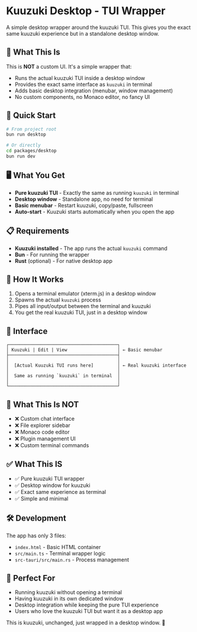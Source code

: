# Kuuzuki Desktop - TUI Wrapper

A simple desktop wrapper around the kuuzuki TUI. This gives you the exact same kuuzuki experience but in a standalone desktop window.

## 🎯 What This Is

This is **NOT** a custom UI. It's a simple wrapper that:

- Runs the actual kuuzuki TUI inside a desktop window
- Provides the exact same interface as `kuuzuki` in terminal
- Adds basic desktop integration (menubar, window management)
- No custom components, no Monaco editor, no fancy UI

## 🚀 Quick Start

```bash
# From project root
bun run desktop

# Or directly
cd packages/desktop
bun run dev
```

## 🖥️ What You Get

- **Pure kuuzuki TUI** - Exactly the same as running `kuuzuki` in terminal
- **Desktop window** - Standalone app, no need for terminal
- **Basic menubar** - Restart kuuzuki, copy/paste, fullscreen
- **Auto-start** - Kuuzuki starts automatically when you open the app

## 📋 Requirements

- **Kuuzuki installed** - The app runs the actual `kuuzuki` command
- **Bun** - For running the wrapper
- **Rust** (optional) - For native desktop app

## 🔧 How It Works

1. Opens a terminal emulator (xterm.js) in a desktop window
2. Spawns the actual `kuuzuki` process
3. Pipes all input/output between the terminal and kuuzuki
4. You get the real kuuzuki TUI, just in a desktop window

## 🎨 Interface

```
┌─────────────────────────────────────────┐
│ Kuuzuki | Edit | View                   │ ← Basic menubar
├─────────────────────────────────────────┤
│                                         │
│  [Actual Kuuzuki TUI runs here]         │ ← Real kuuzuki interface
│                                         │
│  Same as running `kuuzuki` in terminal  │
│                                         │
└─────────────────────────────────────────┘
```

## 🚫 What This Is NOT

- ❌ Custom chat interface
- ❌ File explorer sidebar
- ❌ Monaco code editor
- ❌ Plugin management UI
- ❌ Custom terminal commands

## ✅ What This IS

- ✅ Pure kuuzuki TUI wrapper
- ✅ Desktop window for kuuzuki
- ✅ Exact same experience as terminal
- ✅ Simple and minimal

## 🛠️ Development

The app has only 3 files:

- `index.html` - Basic HTML container
- `src/main.ts` - Terminal wrapper logic
- `src-tauri/src/main.rs` - Process management

## 🎯 Perfect For

- Running kuuzuki without opening a terminal
- Having kuuzuki in its own dedicated window
- Desktop integration while keeping the pure TUI experience
- Users who love the kuuzuki TUI but want it as a desktop app

This is kuuzuki, unchanged, just wrapped in a desktop window. 🎯
